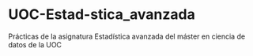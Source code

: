 # UOC-Estad-stica_avanzada
Prácticas de la asignatura Estadística avanzada del máster en ciencia de datos de la UOC
